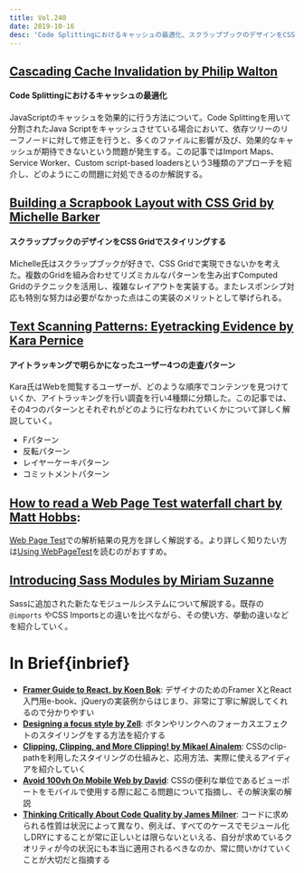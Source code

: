 ```yaml
---
title: Vol.240
date: 2019-10-16
desc: 'Code Splittingにおけるキャッシュの最適化、スクラップブックのデザインをCSS Gridでスタイリングする、 アイトラッキングで明らかになったユーザー4つの走査パターン、ほか計10リンク'
---
```


## [Cascading Cache Invalidation by Philip Walton](https://philipwalton.com/articles/cascading-cache-invalidation/)

#### Code Splittingにおけるキャッシュの最適化

JavaScriptのキャッシュを効果的に行う方法について。Code Splittingを用いて分割されたJava Scriptをキャッシュさせている場合において、依存ツリーのリーフノードに対して修正を行うと、多くのファイルに影響が及び、効果的なキャッシュが期待できないという問題が発生する。この記事ではImport Maps、Service Worker、Custom script-based loadersという3種類のアプローチを紹介し、どのようにこの問題に対処できるのか解説する。

## [Building a Scrapbook Layout with CSS Grid by Michelle Barker](https://css-irl.info/building-a-scrapbook-layout-with-css-grid/)

#### スクラップブックのデザインをCSS Gridでスタイリングする

Michelle氏はスクラップブックが好きで、CSS Gridで実現できないかを考えた。複数のGridを組み合わせてリズミカルなパターンを生み出すComputed Gridのテクニックを活用し、複雑なレイアウトを実装する。またレスポンシブ対応も特別な努力は必要がなかった点はこの実装のメリットとして挙げられる。

## [Text Scanning Patterns: Eyetracking Evidence by Kara Pernice](https://www.nngroup.com/articles/text-scanning-patterns-eyetracking/)

#### アイトラッキングで明らかになったユーザー4つの走査パターン
 Kara氏はWebを閲覧するユーザーが、どのような順序でコンテンツを見つけていくか、アイトラッキングを行い調査を行い4種類に分類した。この記事では、その4つのパターンとそれぞれがどのように行なわれていくかについて詳しく解説していく。

- Fパターン
- 反転パターン
- レイヤーケーキパターン
- コミットメントパターン

## [How to read a Web Page Test waterfall chart by Matt Hobbs](https://nooshu.github.io/blog/2019/10/02/how-to-read-a-wpt-waterfall-chart/):

[Web Page Test](https://www.webpagetest.org)での解析結果の見方を詳しく解説する。より詳しく知りたい方は[Using WebPageTest](http://shop.oreilly.com/product/0636920033592.do)を読むのがおすすめ。

## [Introducing Sass Modules by Miriam Suzanne](https://css-tricks.com/introducing-sass-modules/)

Sassに追加された新たなモジュールシステムについて解説する。既存の `@imports` やCSS Importsとの違いを比べながら、その使い方、挙動の違いなどを紹介していく。

# In Brief{inbrief}
- [**Framer Guide to React. by Koen Bok**](https://www.framer.com/books/framer-guide-to-react/): デザイナのためのFramer XとReact入門用e-book、jQueryの実装例からはじまり、非常に丁寧に解説してくれるので分かりやすい
- [**Designing a focus style by Zell**](https://zellwk.com/blog/creating-focus-style/): ボタンやリンクへのフォーカスエフェクトのスタイリングをする方法を紹介する
- [**Clipping, Clipping, and More Clipping! by Mikael Ainalem**](https://css-tricks.com/clipping-clipping-and-more-clipping/): CSSのclip-pathを利用したスタイリングの仕組みと、応用方法、実際に使えるアイディアを紹介していく
- [**Avoid 100vh On Mobile Web by David**](https://chanind.github.io/javascript/2019/09/28/avoid-100vh-on-mobile-web.html): CSSの便利な単位であるビューポートをモバイルで使用する際に起こる問題について指摘し、その解決案の解説
- [**Thinking Critically About Code Quality by James Milner**](https://www.loxodrome.io/post/thinking-critically-about-code-quality/): コードに求められる性質は状況によって異なり、例えば、すべてのケースでモジュール化しDRYにすることが常に正しいとは限らないといえる、自分が求めているクオリティが今の状況にも本当に適用されるべきなのか、常に問いかけていくことが大切だと指摘する


